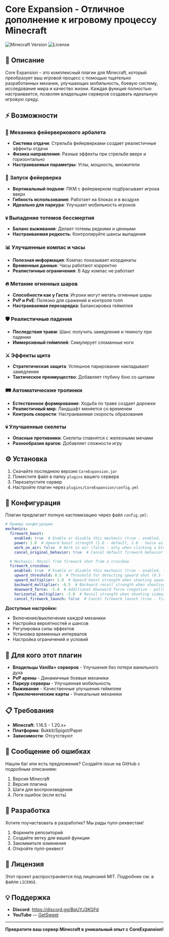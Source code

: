 # Core Expansion - Отличное дополнение к игровому процессу Minecraft

![Minecraft Version](https://img.shields.io/badge/Minecraft-1.16.5--1.20.x-success)
![License](https://img.shields.io/badge/License-MIT-blue)

## 📖 Описание
Core Expansion - это комплексный плагин для Minecraft, который преобразует ваш игровой процесс с помощью тщательно разработанных механик, улучшающих мобильность, боевую систему, исследование мира и качество жизни. Каждая функция полностью настраивается, позволяя владельцам серверов создавать идеальную игровую среду.

## ⚡ Возможности

### 🏹 **Механика фейерверкового арбалета**
- **Система отдачи**: Стрельба фейерверками создает реалистичные эффекты отдачи
- **Физика направления**: Разные эффекты при стрельбе вверх и горизонтально
- **Настраиваемые параметры**: Углы, мощность, множители

### 🚀 **Запуск фейерверка**
- **Вертикальный подъем**: ПКМ с фейерверком подбрасывает игрока вверх
- **Гибкость использования**: Работает на блоках и в воздухе
- **Идеально для паркура**: Улучшает мобильность игроков

### 💀 **Выпадение тотемов бессмертия**
- **Баланс выживания**: Делает тотемы редкими и ценными
- **Настраиваемая редкость**: Контролируйте шансы выпадения

### 📊 **Улучшенные компас и часы**
- **Полезная информация**: Компас показывает координаты
- **Временные данные**: Часы работают корректно
- **Реалистичные ограничения**: В Аду компас не работает

### 🔥 **Метание огненных шаров**
- **Способности как у Гаста**: Игроки могут метать огненные шары
- **PvP и PvE**: Полезно для сражений и контроля толп
- **Настраиваемая перезарядка**: Балансировка геймплея

### 🛡️ **Реалистичные падения**
- **Последствия травм**: Шанс получить замедление и темноту при падении
- **Иммерсивный геймплей**: Симулирует сломанные ноги

### ⚔️ **Эффекты щита**
- **Стратегическая защита**: Успешное парирование накладывает замедление
- **Тактическое преимущество**: Добавляет глубину бою со щитами

### 🛤️ **Автоматические тропинки**
- **Естественное формирование**: Ходьба по траве создает дорожки
- **Реалистичный мир**: Ландшафт меняется со временем
- **Контроль скорости**: Настраиваемая скорость образования

### 💀 **Улучшенные скелеты**
- **Опасные противники**: Скелеты спавнятся с железными мечами
- **Разнообразие врагов**: Добавляет сложности игру

## ⚙️ Установка

1. Скачайте последнюю версию `CoreExpansion.jar`
2. Поместите файл в папку `plugins` вашего сервера
3. Перезапустите сервер
4. Настройте плагин через `plugins/CoreExpansion/config.yml`

## 🔧 Конфигурация

Плагин предлагает полную кастомизацию через файл `config.yml`:

```yaml
# Пример конфигурации
mechanics:
  firework_boost:
    enabled: true  # Enable or disable this mechanic (true - enabled, false - disabled)
    power: 1.0  # Upward boost strength (1.0 - default, 2.0 - twice as strong)
    work_on_air: false  # Work in air (false - only when clicking a block, true - works always)
    cancel_original_behavior: true  # Cancel default firework behavior (true - firework doesn't place, only boosts)

  # Mechanic: Recoil from firework shot from a crossbow
  firework_crossbow:
    enabled: true  # Enable or disable this mechanic (true - enabled, false - disabled)
    upward_threshold: 0.5  # Threshold for detecting upward shot (0.5 - above 45 degrees upward)
    upward_multiplier: 2.0  # Upward boost strength when shooting upward
    backward_multiplier: -0.5  # Backward recoil strength when shooting upward (negative - pushes back)
    downward_force: -5.0  # Additional downward force (negative - pulls down)
    horizontal_multiplier: -2.0  # Recoil strength when shooting sideways or downward
    cancel_firework_launch: false  # Cancel firework launch (true - firework doesn't launch, only recoil)
```

**Доступные настройки:**
- Включение/выключение каждой механики
- Настройка вероятностей и шансов
- Регулировка силы эффектов
- Установка временных интервалов
- Настройка ограничений и условий

## 🎯 Для кого этот плагин

- **Владельцы Vanilla+ серверов** - Улучшения без потери ванильного духа
- **PvP арены** - Динамичные боевые механики
- **Паркур серверы** - Улучшенная мобильность
- **Выживание** - Качественные улучшения геймплея
- **Приключенческие карты** - Уникальные механики

## 📋 Требования

- **Minecraft**: 1.16.5 - 1.20.x+
- **Платформа**: Bukkit/Spigot/Paper
- **Зависимости**: Отсутствуют

## 🐛 Сообщение об ошибках

Нашли баг или есть предложение? Создайте issue на GitHub с подробным описанием:

1. Версия Minecraft
2. Версия плагина
3. Шаги для воспроизведения
4. Логи ошибок (если есть)

## 🤝 Разработка

Хотите поучаствовать в разработке? Мы рады пулл-реквестам!

1. Форкните репозиторий
2. Создайте ветку для вашей функции
3. Закоммитьте изменения
4. Откройте пулл-реквест

## 📄 Лицензия

Этот проект распространяется под лицензией MIT. Подробнее см. в файле `LICENSE`.

## 💡 Поддержка

- **Discord**: https://discord.gg/BqUYJ3KGFd
- **YouTube** — [GetSweet](https://www.youtube.com/@GetSweett)

---

**Превратите ваш сервер Minecraft в уникальный опыт с CoreExpansion!**
